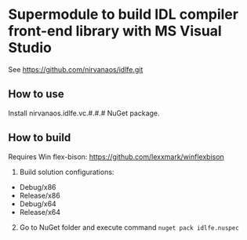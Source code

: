 # Supermodule to build IDL compiler front-end library with MS Visual Studio

See https://github.com/nirvanaos/idlfe.git

## How to use

Install nirvanaos.idlfe.vc.#.#.# NuGet package.

## How to build

Requires Win flex-bison: https://github.com/lexxmark/winflexbison

1. Build solution configurations:
* Debug/x86
* Release/x86
* Debug/x64
* Release/x64

2. Go to NuGet folder and execute command `nuget pack idlfe.nuspec`
